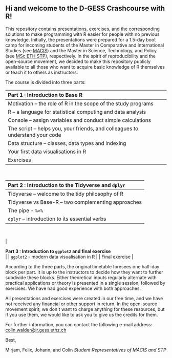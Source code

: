 ## Hi and welcome to the D-GESS Crashcourse with R! 

This repository contains presentations, exercises, and the corresponding solutions to make programming with R easier for people with no previous knowledge. Initially, the presentations were prepared for a 1.5-day boot camp for incoming students of the Master in Comparative and International Studies (see [MACIS](https://macis.gess.ethz.ch)) and the Master in Science, Technology, and Policy (see [MSc ETH STP](https://istp.ethz.ch/education/master.html)), respectively. In the spirit of reproducibility and the open-source movement, we decided to make this repository publicly available to all those who want to acquire basic knowledge of R themselves or teach it to others as instructors.

The course is divided into three parts:

| <div style="text-align: left"> **Part 1 : Introduction to Base R** </div>    |
|------------------------------------------------------------------------------|
| Motivation – the role of R in the scope of the study programs                |
| R – a language for statistical computing and data analysis                   |
| Console – assign variables and conduct simple calculations                   |
| The script – helps you, your friends, and colleagues to understand your code |
| Data structure – classes, data types and indexing                            |
| Your first data visualisations in R                                          |
| Exercises  

<br>

| <div style="text-align: left"> **Part 2 : Introduction to the Tidyverse and `dplyr`** </div> |
|--------------------------------------------------------------------------------------------  |
| Tidyverse – welcome to the tidy philosophy of R                                              |
| Tidyverse vs Base-R – two complementing approaches                                           |
| The pipe - `%>%`                                                                             |
| `dplyr` – introduction to its essential verbs                                                |

<br>

| <div style="text-align: left"> **Part 3 : Introduction to `ggplot2` and final exercise** </div> |
| `ggplot2` - modern data visualisation in R                                                      |
| Final exercise                                                                                  |


According to the three parts, the original timetable foresees one half-day block per part. It is up to the instructors to decide how they want to further subdivide these blocks. Either theoretical inputs regularly alternate with practical applications or theory is presented in a single session, followed by exercises. We have had good experience with both approaches. 

All presentations and exercises were created in our free time, and we have not received any financial or other support in return. In the open-source movement spirit, we don't want to charge anything for these resources, but if you use them, we would like to ask you to give us the credits for them. 

For further information, you can contact the following e-mail address: colin.walder@ir.gess.ethz.ch

Best, 

Mirjam, Felix, Johann, and Colin
*Student Representatives of MACIS and STP*